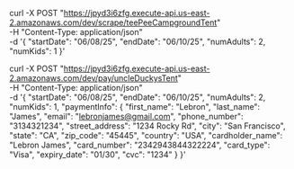curl -X POST "https://jpyd3i6zfg.execute-api.us-east-2.amazonaws.com/dev/scrape/teePeeCampgroundTent" \
-H "Content-Type: application/json" \
-d '{
"startDate": "06/08/25",
"endDate": "06/10/25",
"numAdults": 2,
"numKids": 1
}'

curl -X POST "https://jpyd3i6zfg.execute-api.us-east-2.amazonaws.com/dev/pay/uncleDuckysTent" \
-H "Content-Type: application/json" \
-d '{
"startDate": "06/08/25",
"endDate": "06/10/25",
"numAdults": 2,
"numKids": 1,
"paymentInfo": {
"first_name": "Lebron",
"last_name": "James",
"email": "lebronjames@gmail.com",
"phone_number": "3134321234",
"street_address": "1234 Rocky Rd",
"city": "San Francisco",
"state": "CA",
"zip_code": "45445",
"country": "USA",
"cardholder_name": "Lebron James",
"card_number": "2342943844322224",
"card_type": "Visa",
"expiry_date": "01/30",
"cvc": "1234"
}
}'
